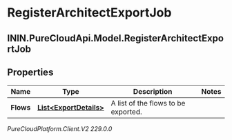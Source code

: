# RegisterArchitectExportJob

## ININ.PureCloudApi.Model.RegisterArchitectExportJob

## Properties

|Name | Type | Description | Notes|
|------------ | ------------- | ------------- | -------------|
| **Flows** | [**List&lt;ExportDetails&gt;**](ExportDetails) | A list of the flows to be exported. | |



_PureCloudPlatform.Client.V2 229.0.0_

